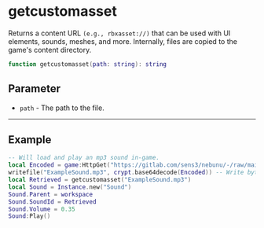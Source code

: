 # getcustomasset

Returns a content URL `(e.g., rbxasset://)` that can be used with UI elements, sounds, meshes, and more. Internally, files are copied to the game's content directory.

```lua
function getcustomasset(path: string): string
```

## Parameter

* `path` - The path to the file.

***

## Example

```lua
-- Will load and play an mp3 sound in-game.
local Encoded = game:HttpGet("https://gitlab.com/sens3/nebunu/-/raw/main/encodedBytecode.txt?ref_type=heads")
writefile("ExampleSound.mp3", crypt.base64decode(Encoded)) -- Write bytes to file
local Retrieved = getcustomasset("ExampleSound.mp3")
local Sound = Instance.new("Sound")
Sound.Parent = workspace
Sound.SoundId = Retrieved
Sound.Volume = 0.35
Sound:Play()
```
